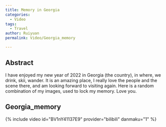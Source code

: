 ```yaml
---
title: Memory in Georgia
categories:
  - Video
tags:
  - Travel
author: Ruiyuan
permalink: Video/Georgia_memory

---
```

## Abstract
I have enjoyed my new year of 2022 in Georgia (the country), in where, we drink, skii, wander. It is an amazing place, I really love the people and the scene there, and am looking forward to visiting again.
Here is a random combination of my images, used to lock my memory.
Love you.
## Georgia_memory
{% include video id="BV1nY41137E9" provider="bilibili" danmaku="1" %}
